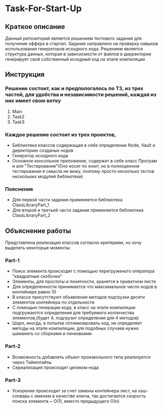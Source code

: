 # Task-For-Start-Up
## Краткое описание
Данный репозиторий является решением тестового задания для получение оффера в стартап. Задание направлено на проверку навыков использования генераторов исходного кода. Решением является структура данных, которая в зависисмости от файлов в дирректории генерирует свой собственный исходный код на этапе компиляции
## Инструкция
### Решение состоит, как и предпологалось по ТЗ, из трех частей, для удобства и независимости решений, каждая из них имеет свою ветку
1. Main
2. Task2
3. Task3 <br/>
### Каждое решение состоит из трех проектов,
* Библиотека классов содержащая в себе определение Node, Vault и директорию созданых нодов
* Генератор исходного кода
* Основное консольное приложение, содержит в себе класс Програм и аля "Тестирование"(Оно косит по юнит, но в полноценном тестировании я смысла не вижу, поэтому просто несколько тестов нескольких модулей библиотеки)
### Пояснения
* Для первой части задания применяется библиотека ClassLibraryPart_1
* Для второй и третьей части задания применяется библиотека ClassLibraryPart_2
## Объяснение работы

Представлена реализация классов согласно критериям, но хочу выделить некоторые моменты: <br/>
### Part-1
* Поиск элемента происходит с помощью перегруженого оператора "квадратные скобочки"
* Элементы, для простоты и понятности, хранятся в приватном листе
* Для определенности принимается что максимальное число нодов в контейнере равно 10
* В классе присутствуют объявления методов подгрузки десяти элементов контейнера по отдельности
* С помощью генерации кода, в класс на этапе компиляции подгружаются определения для требуемого колличества элементов,(будет 4, подгрузит определения для 4 методов)
* Шарп, иногда, в попытке оптимизировать код, не определяет методы на этапе компиляции, для подобных случаев нужно шаманить со сборками и линковками
### Part-2
* Возможность добавлять объект произвольного типа реализуется через Тэймплэйты
* Сериализация происходит целиком нода
### Part-3
* Ускорение происходит за счет замены контейнера лист, на хэш-словарь с именем в качестве ключа, так достигается скорость поиска элемента ~ О(1), вместо предыдущего О(n)
